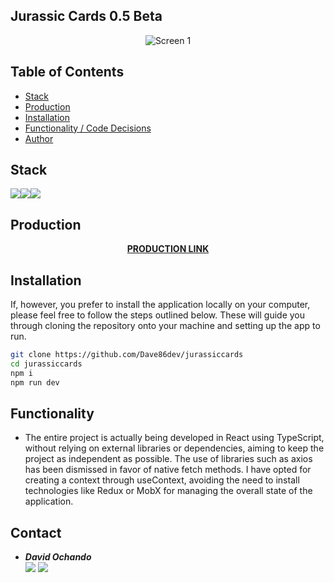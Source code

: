 ## Jurassic Cards 0.5 Beta

<p align="center">
  <img src="https://i.ibb.co/7ptyYr0/Sin-t-tulo.png" alt="Screen 1" title="Screen 1">
</p>

## Table of Contents 

- [Stack](#stack)
- [Production](#production)
- [Installation](#installation)
- [Functionality / Code Decisions](#functionality)
- [Author](#author)


## Stack 

<img src="https://img.shields.io/badge/-React-61DAFB?style=for-the-badge&logo=react&logoColor=black"><img src="https://img.shields.io/badge/TypeScript-007ACC?style=for-the-badge&logo=typescript&logoColor=white"><img src="https://img.shields.io/badge/-Vite-747bff?style=for-the-badge&logo=vite&logoColor=white">

## Production 

<div align="center">
    <a href="https://master.d3j97dls5a1tea.amplifyapp.com/
    "><strong>PRODUCTION LINK</strong></a> 
</div>

## Installation 

If, however, you prefer to install the application locally on your computer, please feel free to follow the steps outlined below. These will guide you through cloning the repository onto your machine and setting up the app to run.

```sh
git clone https://github.com/Dave86dev/jurassiccards
cd jurassiccards
npm i
npm run dev
```

## Functionality

- The entire project is actually being developed in React using TypeScript, without relying on external libraries or dependencies, aiming to keep the project as independent as possible. The use of libraries such as axios has been dismissed in favor of native fetch methods. I have opted for creating a context through useContext, avoiding the need to install technologies like Redux or MobX for managing the overall state of the application.

## Contact

- ***David Ochando***  
<a href = "mailto:davidochando1986@gmail.com"><img src="https://img.shields.io/badge/Gmail-C6362C?style=for-the-badge&logo=gmail&logoColor=white" target="_blank"></a>
<a href="https://github.com/Dave86dev" target="_blank"><img src="https://img.shields.io/badge/github-24292F?style=for-the-badge&logo=github&logoColor=green" target="_blank"></a> 

